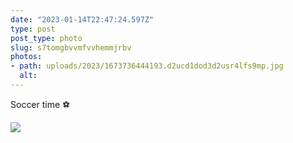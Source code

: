 ```yaml
---
date: "2023-01-14T22:47:24.597Z"
type: post 
post_type: photo
slug: s7tomgbvvmfvvhemmjrbv
photos: 
- path: uploads/2023/1673736444193.d2ucd1dod3d2usr4lfs9mp.jpg
  alt: 
---
```

Soccer time ⚽️

![](/uploads/2023/1673736444193.d2ucd1dod3d2usr4lfs9mp.jpg)
